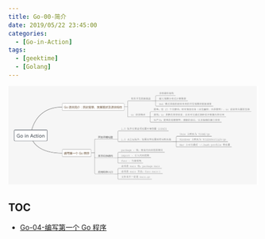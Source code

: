 ```yaml
---
title: Go-00-简介
date: 2019/05/22 23:45:00
categories: 
  - [Go-in-Action]
tags: 
  - [geektime]
  - [Golang]
---
```


![Go-in-Action](Go-in-Action.jpg)

## TOC

- [Go-04-编写第一个 Go 程序](src/chapter_04)